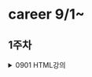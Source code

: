 # career 9/1~
## 1주차
<details>
  <summary>0901 HTML강의</summary>

### HTML
  #### 1강
  
  server <-->  client   
    을 -----------     갑   
   전송   -----------     요청   
  
  1. client가 주소를 입력하면 WB -> 운영체제 -> HW 를 통해 통신카드(LAN)에 전송.
  2. 전송받은 요청값을 주소에 맞는 컴퓨터를 찾고 접속. (역순)
  3. WS 는 주속/????.확장자 파일을 찾음.
  4. (역순) 요청보낸 정보를 client로 보냄.
  5. client가 받은 정보를 웹으로 전송 후 보여짐.
  
  #### 2강
  HyperText Markup Language
  
  #### 3강
  Tag란??   
  <태그명 속성명1 = "속성값1" 속성명2 = "속성값2">컨텐츠명</태그명>
  
  #### 4강
  
    <html>
      <head>
        <문서를 정의하는 데이터가 위치함>
      </head>
      <body>
        <문서에 표시되는 컨텐츠가 위치함>
      </body>
    </html>   
    메타데이터 : 데이터를 설명하는 데이터(추상적개념)
        
  #### 5강
  에디터 설치, fiddle 사용
        
  #### 6강
  DTD(doctype) : 문서의 형식을 브라우저에 알려주기 위한 코드 = 문서가 어떤 스펙에 의거해서 작성된 html코드인가를 지정    
                 웹입장에서 문서들을 어떻게 해석해야 하는지 알려주기위해 문서의 초입에 지정
                 웹 규칙에 따라 초입하는 코드가 다름.
        
  #### 7강
  부모 자식 관계
    
  #### 8강    
  링크 : 문서에서 다른 문서로 이동할 수 있는 수단   
        title속성 : 부가적인 정보를 적음   
        iframe : 프레임안에 해당 주소를 띄어줌
        
  #### 9~11강
  문단 : <p> </p>   
  줄바꿈 : <br/>    
  띄어쓰기 : &nbsp;    
        
  #### 12강     
  이미지 넣기    
  <img src="url" alt="대체텍스트" width,height="크기" longdesc="이미지 관련링크,자세한 설명가능" />
 
  #### 13강 
  목록 : (ul > il, ol > li)   
        unordered list, ordered list
        
  #### 14강      
  iframe : 웹 페이지 안 다른 웹페이지(페이스북 좋아요 같은 버튼만 불러와서 누르는 방법가능)     
        scrolling="auto/yes/no"    
        
        
  #### 15강       
  이스케이프 : 태크를 문자열로 보여줌   
  &amp; → & (ampersand, U+0026), &nbsp;   
  &lt; → < (less-than sign, U+003C)   
  &gt; → > (greater-than sign, U+003E)   
  &quot; → " (quotation mark, U+0022)   
  &apos; → ' (apostrophe, U+0027)     
        
  #### 16강      
  표 만들기 : <table></table>   
  표 첫줄 제목 : <th>   
  표 내용 : <td>   
  
  <td colspan, rowspan = "2">내용</td>: 열,행을 병합
        
  #### 17강
  HEAD 태그 : <head> 태그는 문서를 설명하는 태그들이 위치하는 태그다. <body> 태그가 웹페이지가 담아내려는 정보 그 자체라면 head 태그는 body 태그의 정보를 설명하는 메타 정보라고 할 수 있다.
  
  #### 18강      
  META 태그 : 문서에 대한 정보를 기술하는 태그   
        <meta name="description/keywords" content="" />   
        description : 명시적으로 설명해줌 - 검색엔진에서 데이터를 검색할때 description내용을 중요하게 다루는 데이터 (content="html을 처음부터 다시 배우는 수업")   
        keywords : 태그와 같음, 중요키워드를 넣음 - 검색엔진에서 중요하게 다루는 데이터(content="html, code, meta, ...")   
           
        <meta http-equiv="Content-Type" content="text/html;charset=utf-8" />    
        <meta http-equiv="refresh" content="2;url=http://naver.com" /> - 2초후에 네이버url로 이동함.
        
  #### 19강
  title : 문서의 제목을 정의하는 마크업. 제목을 제목 표시줄에 출력해서 문서를 찾는데 도움을 준다. 검색엔진에서 중요한 정보로 취급된다.
        
  #### 20강
  서버와 클라이언트 : 갑을관계 요청과 응답 관계,웹브라우저 웹서버를 각 하드웨어를 통해 전송
  
  #### 21강
  form 태그 : 사용자의 데이터를 서버에 전송하는 방법이다. 일반적으로 아래와 같은 작업을 하기 위해서는 폼을 이용.   
        <form action="서버로 전송한 데이터를 수신할 url" method="데이터를 전송하는 방법">   
        action : 데이터를 어디에 보내는지 지정
        method : get - action에 입력한 url에 파라미터의 형태로 전송/ post - header의 body에 포함해서 전송.   
          
        get과 post의 차이점    
        get   
         * !URL에 정보가 담겨서 전송된다.!
         * 전송할 수 있는 정보의 길이가 제한되어 있다.
         * 퍼머링크로 사용될 수 있다.   
        post   
         * !header의 body에 담겨서 전송된다.!
         * URL 상에 전달한 정보가 표시되지 않는다.
         * GET에 비해서 보안상 약간의 우위에 있다. (사실상 동일하다) 단순 url에 정보가 안보임.
         * !전송할 수 있는 데이터의 길이 제한이 없다.!
         * 퍼머링크로 사용할 수 없다.
         * 서버 쪽에 어떤 작업을 명령할 때 사용한다.
         * (데이터의 기록, 삭제, 수정 등)   
          퍼머링크 : 어떠한 정보를 식별하는 고유의 주소체계
    
          
        익히기 - https://www.inflearn.com/course/html-%EA%B8%B0%EC%B4%88/lecture/103?tab=curriculum
  
  #### 22강
  텍스트 필드 : 사용자로부터 텍스트 입력 받는다. 한줄 정도의 단문에 적당하고 긴 줄의 텍스트는 <textarea>를 이용한다.   
  <input type="text name="값의 이름" value="값" disabled="disabled" readonly="readonly" />   
  disabled와 readonly의 차이 : 데이터 전송값의 유무
          
  #### 23강
  비밀번호 : input type="password"        
  
  #### 24강          
  hidden data : 화명상에 보이지 않는 컨트롤을 생성. 서버로 전달할 데이터지만 사용자에게는 노출될 필요가 없는 데이터인 경우 사용.           
  데이터를 갖고 페이지를 넘겨야 할 상황에 숨겨서 사용된다.
                              
  #### 25강
  textarea : 여러줄의 텍스트 입력 할 때 사용, 속성 추가 rows="행의 수", cols="열의 수"                            
  
  #### 26강
  radio : 여러개의 항목 중에서 하나만을 선택 할 수 있도록 제한하는 컨트롤, radio의 name값은 동일/value값은 다름   
  checked="checked" - 기본으로 선택   
  select(콤보박스) : 여러개의 항목 중에서 원하는 것을 하나만 선택하는 컨트롤로 흔히 콤보박스라고 부름.   
  check박스 : 여러개의 항목 중에서 원하는 것을 복수로 선택할 수 있게 하는 컨트롤로 체크박스라고 부름.   
  checked="checked" 여러개의 항목 체크가능/name="속성값[]" : []안에 value값을 배열로 전송.
   
  #### 27강
  파일전송 : 업로드할 파일을 선택할 수 있는 컨트롤을 생성.   
  <input type="file" name="서버쪽에서 파일을 식별하기 위한 이름" />   
  <enctype="multipart/form-data">속성이 없으면 파일전송이 안됨.
                                             
  #### 28강                                         
                                             
  #### 29강
  URL : (Uniform Resource Locator)이란 웹페이지, 이미지, 동영상과 같은 정보가 위치하는 유니크한 위치 정보.   
  http:// - scheme : 통신에 사용되는 방식,프로토콜(통신규약).
  ~~.com - hosts : 자원이 위치하고 있는 웹서버의 이름, 도메인이나 IP가 사용된다.                                 
  /~~~/~~~/~~~ - url-path : 루트 디렉토리부터 자원이 위치한 장소까지의 디렉토리와 파일명.                                 
  ?move=view - query : 웹서버에 넘기는 추가적인 질문.                                 
  #root - bookmark : 하이퍼링크를 클릭했을 때 특정 위치로 이동하기 위해서 사용.지정된 스크롤 위치.   
                                
  #### 30강 
  path(경로)   
  상대경로 : 문서를 기준으로 한 다른 리소스들의 위치정보.   
  절대경로 : 문서의 위치를 가르키는 도메인을 포함한 전체 위치정보.   
                                
  https://www.inflearn.com/course/html-%EA%B8%B0%EC%B4%88/lecture/113?tab=curriculum
  
  #### 31강                              
  검색엔진최적화(SEO) : 검색엔진에 잘 노출될 수 있도록 하는 활동.   
  HTML과 검색엔진 최적화의 관계 : 검색은 정보를 찾는 행위이고, 웹에서 정보를 표현하는 언어는 HTML이기 때문에 의미에 맞는 HTML 코딩은 자연스럽게 검색엔진 최적화에 기여한다.
  
                                
  ### 후기
  학원에서 팀프로젝트 하면서 개념을 이해하고 사용했다기 보단 필요한것만 구글링해서 부분적으로 사용했는데 흩날리는 개념들을 정리할 수 있어서 좋았다.                                 
  이스케이프, php와 절대경로,상대경로, 검색엔진최적화 한번 더 봐야함!
  한번 더 봐야겠고 너무 졸려서 일단 자야겠다.
                                
</details>
                                
<details>
                                <summary>0902 CSS강의</summary> 

  <img width="1256" alt="스크린샷 2021-09-02 오후 3 17 01" src="https://user-images.githubusercontent.com/81910342/131792387-24d1ffa9-27b0-4d98-a280-c587d8fc0b12.png">                              

 <img width="1406" alt="스크린샷 2021-09-02 오후 4 21 46" src="https://user-images.githubusercontent.com/81910342/131800517-123223c0-1fbf-4343-9f10-eddebb9bf07e.png">

<img width="1389" alt="스크린샷 2021-09-02 오후 4 32 56" src="https://user-images.githubusercontent.com/81910342/131801851-17b1e88d-dda9-4c64-84b4-ca8c9ac202dc.png">


<img width="1448" alt="스크린샷 2021-09-02 오후 6 44 26" src="https://user-images.githubusercontent.com/81910342/131822018-e0a0ba83-2ce3-48bd-811b-64728e153e79.png">



</details>

<details>
                                <summary>0903 CSS강의</summary> 


<img width="434" alt="스크린샷 2021-09-03 오전 11 46 25" src="https://user-images.githubusercontent.com/81910342/131942981-1adc16d6-ce24-4bba-bd37-dc1be2661823.png">
<img width="1453" alt="스크린샷 2021-09-03 오전 11 55 11" src="https://user-images.githubusercontent.com/81910342/131943690-0cde67fc-ab6c-4090-b2f9-7057e1e3a15f.png">



</details>

<details>
                                <summary>0904 CSS</summary> 

  flex로 동적페이지 오류, html이미지 확실하게 알기, 

</details>

<details>
                                <summary>0905 CSS</summary> 

  flex로 동적페이지 만들기   
  grid로 동적페이지 만들기

</details>

## 2주차
<details>
                                <summary>0906~0908 HTTP 강의</summary> 

    
   [인터넷 네트워크]
   ## 인터넷 통신

   #### 클라이언트와 서버를 연결해주는 인터넷망(단순 X, 수많은 노드를 거침..)을 어떻게 거쳐서 전송이 되는가???   
>  클라이언트와 서버간의 요청,응답하며 조건이 맞는 인터넷망을 거쳐 데이터를 주고 받음.   
     
  * IP 프로토콜
>  <details>
>  
>  [역할]   
>  주소부여   
>  지정한 IP주소에 데이터 전달   
>  패킷이라는 통신 단위로 데이터 전달   
>  패킷이란 ?   
>  출발지 IP, 목적지IP, 기타.. 를 전송데이터에 씌움   
>  데이터의 IP주소를 지정해줌   
>     
>  [한계]   
>  비연결성 - 도착지IP대상이 없거나 서비스 불가 상태에도 전송이 됨.(일방적)   
>  비신뢰성 - 인터넷망에서 패킷이 사라지거나 순서대로 안올 수 있음.   
>  프로그램구분 - 같은 IP에서 여러서버를 통신하는 경우.   
>     
>  [인터넷 프로토콜 스택의 4계층]   
>  애플리케이션 계층 - HTTP,FTP.  
>  전송 계층 - TCP,UDP.  
>  인터넷 계층 - IP.  
>  네트워크 인터페이스 계층   
>  <img width="794" alt="스크린샷 2021-09-06 오후 7 27 42" src="https://user-images.githubusercontent.com/81910342/132203430-1ed65b7a-65a6-4abf-82cc-3e9a71fd488e.png">
>   
>  
>  </details>
  
  * TCP, UDP
>  <details>
>  
>  <img width="860" alt="스크린샷 2021-09-06 오후 7 28 51" src="https://user-images.githubusercontent.com/81910342/132203553-c8e6dab5-5470-49c4-b417-a49329991cd2.png">   
>  
>  [TCP란?]   
>  전송 제어 프로토콜(Transmission Control Protocol)   
>  TCP는 근거리 통신망이나 인트라넷, 인터넷에 연결된 컴퓨터에서 실행되는 프로그램 간에 일련의 옥텟을 안정적으로, 순서대로, 에러없이 교환할 수 있게 한다. 
>  IP패킷의 TCP세그먼트(출발지PORT, 목적지PORT, 전송제어, 순서, 검증 정보, ...)를 포함해줌으로써 IP의 한계를 해결해줌.   
>  신뢰할 수 있는 프로토콜, 현재 대부분 TCP를 사용   
>  [특징]   
>     
>  
>  |feature|Description|
>  |:--:|:--:|
>  |연결지향 - TCP 3 way handshake(가상 연결)|<img width="889" alt="스크린샷 2021-09-06 오후 7 51 30" src="https://user-images.githubusercontent.com/81910342/132206384-2295616a-48f5-4772-89d1-d6bd066f6acc.png">|
>  |데이터 전달 보증|   <img width="856" alt="스크린샷 2021-09-06 오후 7 52 05" src="https://user-images.githubusercontent.com/81910342/132206450-b3388241-77e3-40d2-bfd5-5166db31132f.png">|
>  |순서 보장|<img width="870" alt="스크린샷 2021-09-06 오후 7 52 23" src="https://user-images.githubusercontent.com/81910342/132206487-36054f7a-6323-4ee6-beb4-a83d6d374b18.png">|
>
>     
>  [UDP란?]   
>  TCP의 안정성을 필요로 하지 않는 애플리케이션의 경우 일반적으로 TCP 대신 비접속형 사용자 데이터그램 프로토콜(User Datagram Protocol)을 사용한다. 이것은 전달 확인 및 순차 보장 기능이 없는 대신 오버헤드가 작고 지연시간이 짧다는 장점이 있다.   
>  IP주소 + PORT주소 + 체크섬 정도만 추가(기능이 거의 없음)   
>  IP와 거의 같음.   
>  
>   ||TCP|UDP|
>   |:--:|:--:|:--:|
>   |연결방식|연결형 프로토콜 / 연결 후 통신 / 1:1통신방식|비연결형 프로토콜 / 연결 없이 통신 / 1:1,1:N,N:N통신방식|
>   |특징|<img width="329" alt="스크린샷 2021-09-07 오전 11 12 22" src="https://user-images.githubusercontent.com/81910342/132273703-fa5e09c0-ef67-41d2-be1c-17b43c6f3e38.png">|<img width="325" alt="스크린샷 2021-09-07 오전 11 12 33" src="https://user-images.githubusercontent.com/81910342/132273712-f485fba3-1cb5-4f1a-a04c-5d608ff69705.png">|
>   |관련클래스|.Socket / .ServerSocket|/.DatagramSocket / .DatagramPacket / .MultucastSocket
>
>
>   
>
>  </details>
  
  * PORT
>  <details>
>  
>  [PORT란?]   
>  한 컴퓨터에서 여러프로그램 사용시 어느프로그램이 내가 어떤서버를 사용할지 연결해주는 번호   
>  포트번호는 어떤프로그램에 접속할지 알려주는 번호   
>  IP는 아파트,PORT는 몇동몇호   
>  FTP - 20, 21.  
>  TELNET - 23.  
>  HTTP - 80.  
>  HTTPS - 443.  
>  
>  </details>
  
  * DNS
>  <details>
>  
>  [DNS란?]   
>  도메인 네임 시스템(Domain Name System)
>  IP의 전화번호부   
>  도메인 명을 IP주소로 변환
>  <img width="856" alt="스크린샷 2021-09-06 오후 8 10 53" src="https://user-images.githubusercontent.com/81910342/132208556-5619ad84-2525-496e-9bfe-920684320a4d.png">
>  
>  </details>

---
   
   ## URI와 웹 브라우저 요청 흐름   
   #### URI.  
   URI는 로케이터(Locator), 이름(Name) 또는 둘 다 추가로 분류될 수 있다.   
   <img width="878" alt="스크린샷 2021-09-06 오후 8 18 04" src="https://user-images.githubusercontent.com/81910342/132209424-ba841a43-e862-4a54-939f-47c27eaad2e1.png">   
      
   * URL - Locator : 리소스가 있는 위치를 지정    
   * URN - Name : 리소스에 이름을 부여.   
   * 위치는 변할 수 있지만, 이름은 변하지 않는다.   
   * URN 이름만으로 실제 리소스를 찾을 수 있는 방법이 보편화 되지 않음.(과거에 추진하다 잘 안됨)   
      
   [문법]   
   scheme:[//[user[:password@]host[:port]][/path][?query][#fragment]   
   <생략>프로토콜/호스트명/포트번호/패스/쿼리파라미터   
   ex)https://www.google.com:443/search?q=hello&hl=ko.  
   
>  <details>
>  <summary>예시</summary>
>  
>  <img width="781" alt="스크린샷 2021-09-07 오후 12 31 30" src="https://user-images.githubusercontent.com/81910342/132280031-edd3fd26-bc9c-4164-89b1-393a462c04cf.png">.  
>  <img width="789" alt="스크린샷 2021-09-07 오후 12 31 44" src="https://user-images.githubusercontent.com/81910342/132280048-b3a04bb1-97e8-4617-8d4f-de69bedd86f5.png">.  
>  <img width="794" alt="스크린샷 2021-09-07 오후 12 31 . 5" src="https://user-images.githubusercontent.com/81910342/132280063-3b5f09b9-c25d-4973-8afe-a30177ce788c.png">.  
>  <img width="810" alt="스크린샷 2021-09-07 오후 12 32 28" src="https://user-images.githubusercontent.com/81910342/132280111-a5681874-443d-4eee-8944-19bd00aad6fb.png">.  
>  <img width="775" alt="스크린샷 2021-09-07 오후 12 32 47" src="https://user-images.githubusercontent.com/81910342/132280145-6c0b3ebd-a675-4418-8040-447535d349de.png">.  
>  <img width="757" alt="스크린샷 2021-09-07 오후 12 33 14" src="https://user-images.githubusercontent.com/81910342/132280179-80933955-437c-48bb-ac87-bb0a05457282.png">.  
>  
>  </details>
      
   프로토콜 : 어떤 방식으로 자원에 접근할 것인가 하는 약속 규칙(http, https, ftp 등등..)   
   패스 : 리소스경로(path), 계층적 구조   
   쿼리 : key=value 형태, ?로 시작, &로 추가기능, query parameter/query string 등으로 불림, 웹서버에 제공하는 파라미터, 문자형태
   -fragment : html내부 북마크 등에 사용, 서버에 전송하는 정보 아님   
      
   #### 웹 브라우저 요청 흐름.   
   |feature|Description|
   |:--:|:--:|
   |요청메세지|<img width="779" alt="스크린샷 2021-09-06 오후 8 45 12" src="https://user-images.githubusercontent.com/81910342/132212567-aeb6e471-2095-4d0e-87db-c87bd9e1535b.png">|
   |응답메세지|<img width="595" alt="스크린샷 2021-09-06 오후 8 45 45" src="https://user-images.githubusercontent.com/81910342/132212632-2de6a551-a245-4cdc-a44f-b8f829cef0ac.png">|
   
   ---
   
   ## HTTP
   * 클라이언트 서버구조   
       * Request Response 구조   
       * 클라이언트는 서버에 요청을 보내고, 응답을 대기   
       * 서버가 요청에 대한 결과를 만들어서 응답   
      
   ---
      
   ## 무상태 프로토콜(Stateless)
   
   서버가 클라이언트의 상태를 보존하지 않음   
   장점 : 서버 확장성 높음(스케일 아웃)
   단점 : 클라이언트가 추가 데이터 전송   
   
   ### Stateful, Stateless 차이
   유상태, 무상태   
         
   * Stateful : 서버와의 상태 보존 / 중간에 다른 서버로 바뀌면 안된다.(바뀔시 서버에 정보가 안남아 있음)   
   * Stateless : 서버와의 상태 보존 안됨 -> / 서버가 바뀌어도 됨. 무한한 서버 증설 가능.   
      
   [실무의 한계]   
   모든것을 무상태로 설계 할 수 있는 경우도 있고 없는 경우도 있다.   
   무상태 : 로그인이 필요 없는 단순한 서비스 소개 화면 등등...   
   상태유지 : 로그인 등등 ...   
   로그인한 사용자의 경우 로그인 했다는 상태를 서버에 유지   
   일반적을 브라우저 쿠키와 서버 세션등을 사용해서 상태 유지   
   상태 유지는 최소한만 사용   
      
   ## 서버로 넘어가기전 내용들은 http메세지에 담고 있나???!!!
   
       
   내일은 비연결성부터 다시 공부&정리
   
   # 0907
   ## 비연결성
   [문제]   
   TCP/IP 연결유지모델(여러클라이언트에 연결유지, 직접접속하지 않아도 자원소모)   
      
   [특징]    
   HTTP는 기본이 연결을 유지하지 않는 모델.   
   일반적으로 초 단위 이하의 빠른 속도로 응답.   
   실제 서버에서 동시에 처리하는 요청은 수십개 이하로 매우적음.   
   ex) 웹 브라우저에서 계속 연속해서 검색버튼을 누르지 않음.   
   서버자원을 매우 효율적으로 사용 할 수 없음.   
      
   [한계]   
   비연결성 = TCP/IP의 연결을 새로 맺어야함(3way handshake) -> 시간이 늘어남.   
   웹 브라우저를 사이트를 요청하면 HTML뿐만 아니라 자바스크립트, CSS, 추가이미지 등등 수많은 자원이 함께 다운로드.   
      
   [극복]   
   HTTP 지속연결(Persistent Connerctions)로 문제해결 <- HTTP/2 , HTTP/3 버전으로 더 많은 최적화 됨.   
   ex) 수천명이 접속중이어도 설제 동시에 처리하는 요청은 몇십개 밖에 안됨.
   
   ---
   ## HTTP 메세지
   [구조]   
   <img width="578" alt="스크린샷 2021-09-07 오후 12 03 21" src="https://user-images.githubusercontent.com/81910342/132277774-d86b7beb-4401-464b-b3bf-297778491571.png">
      
   [시작라인]   
   - 요청메세지   
   HTTP메서드, 요청대상, HTTP version.  
   GET/POST/PUT/DELETE, 경로, HTTP1.1/2/3   
      
   - 응답메세지   
   HTTP version, 상태코드, 이유문구   
      
   [헤더]   
   HTTP 전송에 필요한 모든 부가정보   
      
   [메세지]   
   실제 전송할 데이터   
   HTML 문서, 이미지, 영상, JSON 등등 byte로 표현 할 수 있는 모든 데이터 전송 가능   
      
   !!!HTTP는 단순, 스펙도 읽어보자!!!   
   메세지도 매우 단순, 단순하지만 확장가능 한 기술(크게 성공하는 기술들의 공통점)   
   
   ---
   
   ## HTTP 메서드 - GET/POST/PUT/DATCH/DELETE/HEAD/OPTION/CONNECT/TRACE
       
   #### [GET]   
   리소스 조회 / URL의 쿼리파라미터,쿼리스프링을 통해 전달   
      
   #### [POST]   
   요청 데이터 처리 / 메세지 바디를 통해 서버로 요청 데이터 전달 / 주로 신규 리소스 등록, 프로세스 처리에 사용   
   !! 단순히 생성, 변경하는 것을 넘어 프로세스를 처리해야 하는 경우   
   ex) 컨트롤 URI.  
   다른 메서드로 처리하기 애매한경우    
   ex) JSON으로 조회 데이터를 넘겨야 하는데, GET메서드를 사용하기 애매한 경우   
   메세지를 담아서 보내는 모든 것을 할 수 있다.

      
   #### [PUT]    
   리소스를 대체 / 리소스 보유시 대체 / 없을시 생성   
   !! 완전히 대체함. 갈아치움   
   
   #### [PATCH]
   리소스 부분 변경   
      
   #### [DELETE]
   리소스 제거
      
   ---
   
   ## HTTP 메서드 속성
   #### 안전 / 멱등 / 캐시가능    
   <img width="1080" alt="스크린샷 2021-09-07 오후 2 02 17" src="https://user-images.githubusercontent.com/81910342/132286985-4a6b9e16-b942-44c7-af4b-1039088cdd1b.png">
      
   #### 안전 : GET, HEAD   
   호출해도 리소스를 변경하지 않는다.   
      
   #### 멱등 : 자동 복구 메커니즘 / 서버가 TIMEOUT 등으로 정상 응답을 못주었을때, 클라이언트가 같은 요청을 다시 해도되는가? 판단 근거 
   호출의 횟수와 상관없이 결과값이 같음.   
   GET - 몇번조회를 해도 결과가 같음   
   PUT - 결과를 대체함 / 멱등은 외부 요인으로 중간에 리소스가 변경되는 것 까지는 고려하지는 않는다.   
   DELETE - 결과를 삭제함. 삭제 된 결과가 같다   
   
   #### 캐시가능 : GET, HEAD, POST, PATCH   
   응답결과 리소스를 캐시해서 사용해도 되는가?   
   GET, HEAD - URL만 key로 잡고 캐쉬, 실무에서 주로 쓰임
   POST, PATCH - 본문내용까지 캐쉬 key로 고려해야 하기 때문에 사용안함 = 구현이 어려움.   
   
   ---
   
   ## HTTP 메서드 활용
   데이터 전달 방식   
   client -> server   
      
   데이터 전달 대표 2가지 방식   
   
   #### 쿼리파라미터 - URI 끝에 key=value 형식   
   GET / 주로 정렬 필터(검색어)   
      
   #### HTTP 메세지 바디를 통한 데이터 전송   
   POST, PUT, PATCH / 회원가입, 상품주문, 리소스등록, 변경 등에 사용   
   
   ### client에서 server로 전송시 4가지 상황
   * 정적데이터 조회 - 이미지, 정적테스트 문서 : 단순 경로(쿼리파라미터X).  
      
   * 동적데이터 조회 - GET사용 / 주로 검색, 게시판 목록에서 정렬 필터(검색어)   
   조회 조건을 줄여주는 필터, 조회 결과를 정렬하는 정렬 조건에 주로 사용   
   GET은 쿼리파라미터 사용해서 데이터를 전달   
      
   * HTML Form 데이터 전송   
   POST 전송 - 저장   
   
>   <details>
>   
>   <img width="836" alt="스크린샷 2021-09-07 오후 3 03 31" src="https://user-images.githubusercontent.com/81910342/132292328-95b96fee-431d-41da-bdce-6c236eba5fc1.png">    
>   바디에 경로   
>      
>   GET 전송 - 저장   
>   <img width="818" alt="스크린샷 2021-09-07 오후 3 06 17" src="https://user-images.githubusercontent.com/81910342/132292603-d7150d7e-787b-4a12-9303-063c144ff2cb.png">    
>   URI에 경로   
>      
>   mulitpart/form-data    
>   <img width="853" alt="스크린샷 2021-09-07 오후 3 11 25" src="https://user-images.githubusercontent.com/81910342/132293128-ba9996db-e124-47ee-9687-09d5ff1e79a2.png">   
>      
>   메세지를 자동으로 만들고 바운더리대로 짤라주고   
>   <img width="556" alt="스크린샷 2021-09-07 오후 3 15 37" src="https://user-images.githubusercontent.com/81910342/132293640-9424b2e3-0641-40fa-bb56-4536bf4f6ef1.png">   
>
>   * HTTP API 데이터 전송   
>   HTML form 형식을 안쓰는 거의 모든 상황, 서버 to 서버, 앱클라이언트나 웹클라이언트(Ajax) 통신
>   <img width="488" alt="스크린샷 2021-09-07 오후 3 27 03" src="https://user-images.githubusercontent.com/81910342/132295016-ec1a4676-6c1e-40bd-9c98-50f559f9e4ff.png">   
>   </details>

   ---

   ## HTTP 메서드 설계
   
      
   |POST|PUT|HTML FORM|
   |:--:|:--:|:--:|
   |<img width="543" alt="스크린샷 2021-09-08 오전 10 31 51" src="https://user-images.githubusercontent.com/81910342/132431410-e084d3df-4426-46e5-9f96-c3dd00df700e.png">|<img width="599" alt="스크린샷 2021-09-08 오전 10 30 53" src="https://user-images.githubusercontent.com/81910342/132431321-68f14305-1278-437a-baf0-c43652861f7c.png">|<img width="708" alt="스크린샷 2021-09-08 오전 11 24 53" src="https://user-images.githubusercontent.com/81910342/132436231-4feab1b5-e35a-4131-8cc7-ded739b88059.png">|
   
   ### 대표 2가지 방법 대부분 POST사용
   1. POST 기반 : 컬렉션   
   ex)회원관리 API제공    
      
   2. PUT 기반 : 스토어   
   ex)정적 컨텐츠 관리, 원격 파일 관리   
       
   * HTML FORM 사용   
   웹 페이지 회원관리, GET/POST만 지원   
      
   <img width="379" alt="스크린샷 2021-09-08 오전 11 36 05" src="https://user-images.githubusercontent.com/81910342/132437316-4f25692c-e244-413a-97e5-da8907e1d4f4.png">
   
   
   정리는 내일 동영상 로딩이안됨...ㄴㅇㅅ   
      
   ---
   
   # 0908   
      
   ## HTTP 상태코드
   클라이언트가 보낸 요청의 처리 상태를 응답에서 알려주는 기능
   
   1xx : 요청이되어 수신처리 -> 거의사용안함.   
   2xx : 요청 정상 처리.   
   3xx : 요청을 완료하면 추가 행동이 필요.   
   4xx : Client 오류, 잘못된 문법등으로 서버가 요철을 수행 할 수 없음.   
   5xx : server 오류, 서버가 정상 ㅛ청을 처리하지 못함.   
      
   <details>
   
   200 : 요청성공   
   201 : 요청성공, 새로운 리소스가 생성됨(created)   
   202 : 요청이 접수되었으나 처리 완료되지 않음. (잘사용안함)   
      
      
      
   3xx : redirection 요청을 완료하기 위해 유저 에이전트의 추가 조치 필요   
   * 영구 리다이렉션 - 특정 리소스 URI가 영구적으로 이동 ex)/members -> /users   
      * 301, 308 : 원래의 URL을 사용 X, 검색엔진 등에서도 변경 인지.   
      
   * 일시 리다이렉션 - 일시적인 변경 ex)주문완료 후 주문 내역이동 PRG -> POST/REDIRECTION/GET.  
      * 302 : Found/리다이렉트시 요청 메서드가 GET으로 변경 될 수 있음 = 본문이 제거 될 수 있음.     
      * 307 : Temporary Redirect/리다이렉트시 요청 메서드가 변경되면 안됨!   
      * 303 : See Other/메서드가 GET으로 변경.    
         PRG   
      <img width="985" alt="스크린샷 2021-09-08 오후 12 03 41" src="https://user-images.githubusercontent.com/81910342/132439733-20ba150f-8479-4359-9fe7-7e6a1f7d01b9.png">   
      
      새로고침해도 GET으로 결과 화면만 조회   
        
   * 특수 리다이렉션 - 결과 대신 캐시 사용   
      * 300 : Multiple Choices/안씀.   
      * 304 : Not Modified/캐시목적으로 사용, 클라이언트에게 리소스가 수정되지 않았음을 알려준다. 따라서 클라이언트는 로컬PC에 저장된 캐시를 재사용한다. (캐시로 리다이렉트 한다.)   
         
            
               
   4xx : 요청에 잘못된 문법등으로 서버가 요청   
   클라이언트가 이미 잘못된 요청, 요청을 수정하지 않는 이상 복구 불가능.   
      
   400 : Bad Request/Client가 잘못 요청 ex) parameter가 잘못되거나, API 스펙이 막지 않을때    
   401 : Unauthorized/인증되지 않음. 인증하는 방법 설명, 본인이 누구인지 확인(로그인), 특정 리소스에 접근할 수 있는 권한, 인증이 있어야 인가가 있음.   
   403 : Forbidden/서버가 요청을 이해했지만 승인을 거부함,어드민 등급이 아닌 사용자가 로그인을 했지만 어드민 등급의 리소스에 접근하는 경우.   
   404 : Not Found/요청 리소스를 찾을 수 없음, 요청 리소스가 서버에 없음, 클라이언트가 권한이 부족한 리소스에 접근 할때 해당 리소스를 숨기고 싶을때.   
       
          
             
   5xx : 서버 오류(왠만해서는 절대 내면 안됨)   
   500 : Internal Server Error/서버 문제로 오류 발생, 애매하면 500 오류, 서버 내부 문제로 오류 발생   
   503 : Service Unavailable/서비스 이용 불가, 서버가일시적인 과부하 또는 예정된 작읍으로 잠시 요청을 처리할 수 없음, Retry-Afer 헤더 필드로 얼마뒤에 복구되는지 보낼 수도 있음.   
   
   </details>
   
  ---
  
  ## HTTP 헤더
  본문의 해석 정보가 모두 들어감.   
     
  ### 표현헤더  
  #### Content-Type : 표현 데이터 형식 / 단순 전송.  
  * 미디어 타입, 문자 인코딩 = html or JSON or image/png or ...   
     
  #### Content-Encoding : 표현 데이터의 압축 방식 / 압축 전송   
  * 바디내용을 압축, 데이터를 읽는 쪽에서 인코딩 헤더의 정보로 압축 해제 ex)gzip, deflate, identity        
     
  #### Content-Language : 표현 데이터의 자연 언어 / 분할 전송   
  *    
     
  #### Content-Length : 표현 데이터의 길이 / 범위 전송    
  * byte단위    
     
  ---
     
  ### 협상 헤더(Content Negotiation)
  클라이언크가 선호하는 표현 요청 = 협상헤더는 요청시에만 사용
     
  #### Accept : 클라이언트가 선호하는 미디어 타입 전달   
  #### Accept-Charset : 클라이언트가 선호하는 문자 인코딩   
  #### Accept-Encoding : 클라이언트가 선호하는 압축 인코딩   
  #### Accept-Language : 클라이언트가 선호하는 자연 언어   
  
  ---
     
  #### 협상과 우선순위 1
  <img width="525" alt="스크린샷 2021-09-08 오후 2 03 20" src="https://user-images.githubusercontent.com/81910342/132449411-50718c21-c114-4041-92ff-96e7d67a3bb5.png">   
     
  * Quality Value(q) 값 사용   
  * 0 ~ 1, 클수록 높은 우선순위    
  * 생략하면 1   
     
  #### 협상과 우선순위 2   
  <img width="441" alt="스크린샷 2021-09-08 오후 2 10 59" src="https://user-images.githubusercontent.com/81910342/132450049-2799614c-5849-4503-ab0a-253f486ea22b.png">   
     
  * 구체적인 것이 우선한다.
  * 더 긴것..   
     
  #### 협상과 우선순위 3
  <img width="624" alt="스크린샷 2021-09-08 오후 2 13 51" src="https://user-images.githubusercontent.com/81910342/132450258-d5dbcb13-bceb-44b5-80bf-cf1f1f601738.png">   
     
  * 구체적인 것을 기준으로 미디어 타입을 맞춘다.   
  
  ---
     
  ## 전송 방식
  단순 전송
  * Content-Length : 한번에 요청하고 한번에 받음   
     
  압축 전송   
  * Content-Encoding :  
     
  분할 전송   
  * Transfer-Encoding : 크기와 메세지를 나눠 보냄 = 크기만큼의 공간을 확보하고 그 공간에 정보를 넣음.   
  * Content-Length는 예상이 안되기 때문에 쓸 수 없음.   
  ex) 큰데이터를 넘길때 분할로 오는대로 보여줌.   
     
  범위 전송   
  * Range, Content-Range : 데이터를 받다가 서버가 끊겼을 시, 원하는 부분부터 데이터를 받을 수 있음.   
  
  ---
      
  ## 일반 정보
  정보성 헤더   
     
  #### From : 유저 에이전트의 이메일 정보   
  #### Referer : 이전 웹 페이지 주소 /Referrer오타 ㅎ   
  * 현재 요청된 페이지의 이전 웹 페이지 주소   
  * 유입경로 분석 가능   
  * 요청에서 사용   
  #### User-Agent : 유저 에이전트 애플리케이션 정보   
  * 클라이언트 애플리케이션 정보(웹 브라우저 정보, 등등...)   
  * 어떤 정류의 브라우저에서 장애가 발생하는지 파악 가능   
  * 통계 정보   
  * 요청에서 사용   
  #### Server : 요청을 처리하는 오리진 서버의 소프트웨어 정보   
  * 진짜 나의 요청이 있는 마지막 server   
  * 응답에서 사용   
  #### Date : 메세지가 생성된 날짜   
     
  ## 특별한 정보   
  #### Host : 요청한 호스트 정보(필수!!!!!)   
  * 하나의 서버에 여러 도메인을 처리해야 할 경우   
  * 요청에서 사용   
     
  #### Location : 페이지 리다이렉션   
  * 웹 브라우저는 3xx 응답의 결과에 Location 헤더가 있으면, Location 위치로 자동 이동(리다이렉트)
  * 응답코드 3xx에서 설명   
  * 201(created) : Location 값은 요청에 의해 생성된 리소스 URI.  
  * 3xx(Redirection) : Location 값은 요청을 자동을 리다이렉션하기 위한 대상 리소스를 가리킴   
     
  #### Allow : 허용 가능한 HTTP 메서드
     
  #### Retry-After : 유저 에이전트가 다음 요청을 하기까지 기다려야 하는 시간   
  * 503 : 서비스가 언제까지 불능인지 알려줄 수 있음.   
  
  ## 인증   
  Aurthorization : 클라이언트 인증 정보를 서버에 전달   
  
  ---
  
  ## 쿠키 Cookie
  * 2개의 헤더가 사용됨   
  ### Set-Cookie : 서버에서 클라이언트로 쿠키 전달(응답)   
  ### Cookie : 클라이언트가 서버에서 받은 쿠키를 저장하고, HTTP 요청시 서버로 전달   
  
  ---
  
   
  
</details>

<details>
  <summary>0909~0910</summary>
  
  https://github.com/JuGeonjeong/TIL-javascript.git
  
  </details>
  
  <details>
  <summary>0912 react</summary>
  
 
  
  </details>
  
  ## 3주차
  <details>
  <summary>0913 Node JS, React JS</summary>
  
  [React JS]   
  https://www.youtube.com/watch?v=BYbgopx44vo   
  https://jeonghwan-kim.github.io/series/2021/04/05/lecture-react-ready.html
  
  </details>
  
  <details>
  <summary>0914 Node JS, React JS</summary>
  
  [React JS]
  
  https://github.com/JuGeonjeong/covid-19
  
  </details>
  
  <details>
  <summary>0915 Next JS START!</summary>
  
  [Next JS]   
  
  https://github.com/JuGeonjeong/Next.js
  
  </details>
  
  <details>
  <summary>0916 Next JS</summary>
  
  [Next JS]   
  
  https://github.com/JuGeonjeong/Next.js#0916
  
  </details>

  <details>
  <summary>0917 Next JS</summary>
  
  [Next JS] 
  
  </details>
  
  <details>
  <summary>0922 Next JS</summary>
  
  [React JS]
  # 0922
  #### 코딩애플 React기초 1강~
  ### 메모
        1. npx create-react-app 프로젝트명
        2. npm start 미리보기
        3. JSX 사용
          * import 사진 = src={}, style = {{  }}
          * { 변수명, 함수, 등... }
          * useState 동적데이터 변경 
          , useMemo, useSelector, useCallback, 등...
  
  </details>
  
  ## 4주차
  
  <details>
  <summary>0927 Next JS</summary>
  
  [React JS]
  # 0927
  #### https://github.com/JuGeonjeong/Next.js/blob/master/README.md#0927
  
  <details>
  $ ipconfig getifaddr en0
설명) 내 로컬 ip주소 확인 방법(맥 명령어)

$ du -sh *
설명) 파일 용량을 확인할수 있는 명령어

$ pwd 
설명) 현제 어디디렉토리에 있는지 경로를 표시합니다.(pwd는 맥에서만 된다.)

$ ls -la 
설명) 현제 디렉토리 안에 있는 파일들 목록들을 보여준다.(-la 생략가능)

$ ll 
설명) 현제 디렉토리 안에 파일들 목록들을 보여준다.

$ cp = 원본복사 
설명) cp web /bin "web"폴더를 /bin에 복사합니다.


$ mv = 원본이동
설명) mv web /bin "web"폴더를 /bin으로 이동합니다.

Ex) $ mv test11 / ~/desktop
설명) 'test11' 폴더를 desktop으로 이동합니다.


$ mkdir = 폴더 생성
설명) mkdir web "web" 폴더(Directory)를 현제 경로에 생성합니다.

Ex) $ mkdir thdbsgh younho so 소윤호 test
설명) 2개이상의 Directory를 연속으로 생성합니다.

$ touch index.html = touch 파일명 
설명) 파일을 만들어 줍니다.

Ex) $ touch index.html

Ex) $ touch css/style.css

Ex) $ touch js/aap.js
﻿
$ rm 
설명) 원복삭제 - rm web or rm -r web "web"폴더를 삭제 합니다.

$ rmdir 
설명) 폴더삭제 - rmdir web "web" 폴더를 현제 경로에서 삭제합니다.

Ex) $ rm text.txt 또는 $ rm –f text.txt

Ex) $ rm * => 현재 작업중이 directory의 모든 파일 지우기

Ex) $ rm –f * => 묻지도 따지지도 않고 다 지우기.

Ex) $ rm –r directory1 => 폴더 및 안의 파일 다 지우기.

Ex) $ rm –rf directory1 => 묻지도 따지지도 않고 다 지우기 (–f 옵션 + –r 옵션)
                          
---
                          
$ sudo = sudo vi /etc/php.ini 
설명) root 권한으로 /etc/ 폴더에 php.ini 파일을 vi로 편집합니다.

$cd => 해당 경로로 이동 합니다. - cd /<경로명>

Ex) $ cd ./ => 현재 폴더를 가르킵니다. 현재 폴더에서 작업을 할 땐 생략 가능합니다.

Ex) $ cd ../ => 현재 폴더에서 한단계 위의 폴더를 가르킵니다.

Ex) $ cd ./soyunho => 디렉토리 이름을 써줘야 해당되는 디렉토리로 들어간다.


$ grep = 파일안 내용찾기
설명) grep head index.php "index.php" 에서 head 가 포함된 낱말을 찾어 냅니다.

$ who 
설명) 현제 접속 또는 로그인중인 모든 사용자를 찾어줍니다.

$ ps 
설명) ps(옵션) - 현제 실행중인 모든 프로세서 표시합니다.

$ kill
설명) kill ichat - ichat 프로세서를 강제 종료 합니다.

$ find
설명) 조건검색어 - find /경로/ -name host.txt /경로/에서 host.txt 파일을 검색합니다.

$ exit 또는 $ logout 
설명) 터미널 안전하게 종류한다.
  </details>
  
  </details>
                                   
## 5주차
                                   
  <details>
  <summary>1005 Nest JS</summary>
  
  [Nest JS]   
  java-spring, NodeJS-NestJS
  https://github.com/JuGeonjeong/hi-nest                                 
  
  
  </details>
                                   
  <details>
  <summary>1006~1008 Nest JS</summary>
  
  [Nest JS]   
  회사 템플릿 코드분석...
  
  
  </details>
  
## 6주차
### 이번주 목표: 프로젝트 api CRUD 하나씩 만들어보기, 직접부딪혀보기!

  <details>
  <summary>1012 Nest JS</summary>
  
  [Nest JS]
  rds, ec2, aquerytool
  
  </details>
                                     
  <details>
  <summary>1013 Nest JS</summary>
  
  [Nest JS]
  
  
  </details>
                                   
  <details>
  <summary>1014 Nest JS</summary>
  
  [Nest JS]
  DB연결하기
  Sequelize vs TypeORM
                                   
  Sequelize - Sequelize는 Node.js 및 io.js를 위한 약속 기반 ORM입니다. PostgreSQL, MySQL, MariaDB, SQLite 및 MSSQL 방언을 지원하며 견고한 트랜잭션 지원, 관계, 읽기 복제 등을 제공.
  TypeORM - 현재 존재하는 다른 모든 JavaScript ORM과 달리 Active Record 및 Data Mapper 패턴을 모두 지원합니다. 즉, 고품질의 느슨하게 결합되고 확장 가능하고 유지 관리 가능한 애플리케이션을 가장 생산적인 방식으로 작성할 수 있음.
                                   
  종일 에러해결하느라 정신없는 하루
  1. mysql.server start 안됨 - 권한 따라가서 mysql, mysql@5.7 삭제를 했지만 mysql@5.7은 불멸의 상태였다. brew list에 있지만 혹시나 하는 맘에 mysql@5.7을 brew install mysql@5.7 후 brew uninstall mysql@5.7을 했더니 삭제됬다!!!
  2. 하지만 똑같이 mysql.server start는 안됬다. 권한 바꿔보고 파일도 만들어보고 설치삭제하면서 지워지지 않은 파일 충돌고려해서 전부 삭제도 해보고 했다. 또 안됬다.
  3. mysql community를 다시 깔아볼까 했다. 문득 예전 강의 듣다가 같은 오류로 고생한게 생각이 났다. 8.0.26버전은 MAC에서 지원이 안되서 8.0.22버전으로 설치했더니 서버가 실행됬던 기억이 있었다. 역시 됬다~!ㅎㅎ
  4. error 1045 (28000)오류: mysql -u root -p 비밀번호를 입력 후 mysql에 접속했다.
  이거 말고 정말 많고 작은 에러들이 많았다. 하루종일 에러를 해결하는데 보냈고 해결되서 매우기뻤지만 좀 찝찝했다. 하지만 미숙했던 터미널 사용에 전보다 많이 익숙해졌다. 오늘도 많이 성장했다~ 꾸준히 하자~
  
  </details>

  <details>
  <summary>1015 Nest JS</summary>
  
  [Nest JS]
  DB연결하기 에러잡기 연결하고 DB구축

  </details>
                                   
## 7주차
### 이번주 목표: 수요일 오전까지 api, 금요일 기록점수관리까지 api, 관리자페이지 완성

  <details>
  <summary>1018 Nest JS</summary>
  
  [Nest JS]
  바울로그라피 테이블생성, 로직짜기 시작

  </details>
                                   
  <details>
  <summary>1019 Nest JS</summary>
  
  [Nest JS]
  설문조사 로직짜기 시작, swagger, JWT                                 
  설문조사 후 토큰생성 완료, 

  </details>            
                                   
  <details>
  <summary>1020~1021 React</summary>
  
  [React]
  관리자 웹 결과점수까지 만들기
  1. git clone 주소
  2. git init
  3. git remote add origin 주소
  4. git remote -v 주소 연결됬는지 확인
  5. npm i
                                   
  ---                                   
  
  1. git add .
  2. git commit -m "커밋메세지"
  3. git push(main) / git push origin master
                          
  ---                           
   
  1. git pull / git pull origin master
                          
  ---                           
  
  1. git branch comflict 해결
                                   
  </details>
                                   
  <details>
  <summary>1022 React, NestJS</summary>
  
  [React]
  api나온부분 완료
  1. .mapdmsd list나 table에서 쓰고 상세페이지는 데이터를 set만해서 객체내용을 하나씩 사용
  2. O,X 표현 {data.isChanged} = 값 안나옴
     API값 Boolean, {data?isChanges?'O':'X'} = true,false에 따라 값 나옴
                                   
  [NestJS]   
  1. format('YYYY.MM.DD') 값 변환
  2. === null? 'X':'O'; = true,false
                          
  [Terminal]   
  1. ls 현위치파일보기 / cd 파일명 : 해당파일로 현위치변경 / rm -r 파일명 : 해당리포지토리 삭제 / mkdir 파일명 : 파일생성
  2. mysql -u root -p : mysql 접속(-p : 비번)
  3. mysql 이랑 mariadb랑 접속상태 중복되면 안됨 : 컴퓨터내 mysql다 찾아내서 삭제 완료 후 mariadb다운시 연결됨
                          
  [AmazonAWS]   
  1. 서버에 올리기 - a3에 bucket이름을 지정 고유한 아이디 보통 도메인주소 ex)bowelography.com - 설정 변경
  2. npm run build - react는 build폴더에 정적인 페이지를 생성해줌 - 해당폴더 open . - s3에 build폴더안의 모든파일을 넣어줌
  3. 실행됨 - 자동업로드파일 bucket이름 입력, accessKeyId, secretAccessKey 입력 - npm run build - upload파일 자동실행하면서 build폴더 안 파일들                                    
  </details>
                          
  ## 8주차
  ### 이번주 목표: 프로젝트마무리, 프로젝트 웹관리자페이지/서버API 이해하고 설명하기, React/NestJS 중 하나만 정해서 공부하기 

  <details>
  <summary>1025 React, NestJS</summary>
                          
   - [ ] 실력을 쌓자   
                          
  [웹 관리자 페이지]api 삭제빼고 완료
  1. 수정
                          
  [git]   
  1. git add . -> git commit -> git pull origin main
                          
  [React]   
  1. dayjs, Datepicker
                          
  </details>
                          
  <details>
  <summary>1026 React, NestJS</summary>
                          
   - [ ] 지금하고 있는 코드 일목요연하게 상대방에게 설명할 수 있을때
                          
  [React]
  1. { __ ? ( true ) : ( false )}
  2. GET은 생략가능 - method, body 없음(당연함)
  3. window.history.back(); -> 뒤로가기지만 리스트함수를 호출하기때문에 새로고침(당연함)
  4. 유저관리 - 통계, 광고배너관리 - 상세/등록, 
  5. <img width="486" alt="스크린샷 2021-10-26 오후 8 18 57" src="https://user-images.githubusercontent.com/81910342/138867620-6eae1dac-4044-4f5f-a9ac-5457f7ddbff9.png">   
  한번더보기
                          
  </details>

  <details>
  <summary>1027 React, NestJS</summary>
  
   - [ ] crud완료, api설계보기
  
  [git]   
  1. git pull origin main --force
  
  [React]
  버튼 함수로 통일시키기
  
  [NestJS]
  1. 코드분석하기
  
  [Webstorm]
  데이터베이스 연결하기    
  database Tool 설치    
  1. ![스크린샷 2021-10-27 오후 3 03 27](https://user-images.githubusercontent.com/81910342/139008736-3aa7d428-f941-4068-b357-c4d5a01af45c.png)
  해당 DBMS선택
  2. ![스크린샷 2021-10-27 오후 3 05 11](https://user-images.githubusercontent.com/81910342/139008889-6667cb40-b0f2-4975-8da5-547865a2b85d.png)   
  프로젝트 .env 파일 설정 한 database_name, database_password 등등 값 입력   
  
  Name : @~~~이름   
  Comment : 주석   
  Host : 도커에 띄운 로컬 MySQL을 사용하므로, localhost로 설정했습니다.   
  User : 계정 이름 ex.(mysql -u root -p) -> root    
  Password : 비밀번호   
  Database : 연결하고자하는 DB   
  URL : 자동완성   
  3. 연결 테스트 후 생성
  
  </details>
  
  <details>
  <summary>1028 React, NestJS</summary>
  
  - [ ] 공지사항, api설계보기, 두번째 프로젝트 시작(새로운 관리자템플릿 분석 - templete 사용)
  
  </details>

  ## 9주차
  ### 이번주 목표: 두번째 프로젝트 ui만들기, api붙이기, 알고리즘문제풀기, JS공부

  <details>
  <summary>1101</summary>

  </details>
  
  <details>
  <summary>1102</summary>

  </details>
  
  <details>
  <summary>1103</summary>

  </details>
  
  <details>
  <summary>1104 React, NestJS</summary>
  
   - [ ] 관리자페이지, api 둘다 시작 정신없다 ㅎㅎ 하나씩 해결해 나가자
  
  </details>


  ## 10주차
  ### 이번주 목표: api붙이기, 알고리즘문제풀기, JS공부, db공부하기

  <details>
  <summary>1107</summary>   
  
  - [ ] 알고리즘문제풀기     
  [알고리즘]     
  알고리즘 문제풀기 시작     
  프로그래머스: 로또 최고순위와 최저순위     
  알고리즘 문제풀이를 시작했고 문제를 처음 봤을때 문제만 이해하는것도 시간이 많이 걸렸다. 로직을 구상 후 코드를 적고 팀원들과 각자의 코드를 설명하는 순서로 스터디가 진행됬다. 하나하나 풀어나가보자!!!

  </details>
  
  <details>
  <summary>1108</summary>
  
  - [ ] 사진파일 등록하는 api와 관리자페이지에 리스트구현
  
  </details>
